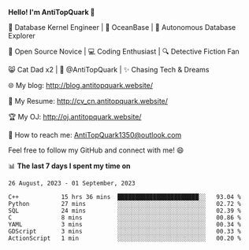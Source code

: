 
**Hello! I'm AntiTopQuark 👋**

🔧 Database Kernel Engineer | 🌊 OceanBase | 🤖 Autonomous Database Explorer

🌱 Open Source Novice | 💻 Coding Enthusiast | 🔍 Detective Fiction Fan

😸 Cat Dad x2 | 🎉 @AntiTopQuark | ✨ Chasing Tech & Dreams

🌐 My blog: http://blog.antitopquark.website/

📄 My Resume: http://cv_cn.antitopquark.website/

🏆 My OJ: http://oj.antitopquark.website/

📧 How to reach me: AntiTopQuark1350@outlook.com

Feel free to follow my GitHub and connect with me! 😄

📊 **The last 7 days I spent my time on** 

<!--START_SECTION:waka-->
```text
26 August, 2023 - 01 September, 2023

C++            15 hrs 36 mins  ███████████████████████░░   93.04 % 
Python         27 mins         ░░░░░░░░░░░░░░░░░░░░░░░░░   02.72 % 
SQL            24 mins         ░░░░░░░░░░░░░░░░░░░░░░░░░   02.39 % 
C              8 mins          ░░░░░░░░░░░░░░░░░░░░░░░░░   00.86 % 
YAML           3 mins          ░░░░░░░░░░░░░░░░░░░░░░░░░   00.34 % 
GDScript       3 mins          ░░░░░░░░░░░░░░░░░░░░░░░░░   00.33 % 
ActionScript   1 min           ░░░░░░░░░░░░░░░░░░░░░░░░░   00.20 %
```
<!--END_SECTION:waka-->


